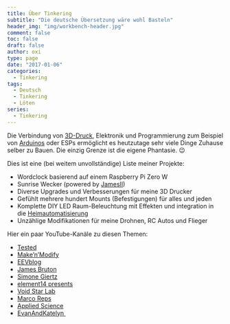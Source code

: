 ```yaml
---
title: Über Tinkering
subtitle: "Die deutsche Übersetzung wäre wohl Basteln"
header_img: "img/workbench-header.jpg"
comment: false
toc: false
draft: false
author: oxi
type: page
date: "2017-01-06"
categories:
  - Tinkering
tags:
  - Deutsch
  - Tinkering
  - Löten
series:
  - Tinkering
---
```

Die Verbindung von [3D-Druck](./3d-printing/), Elektronik und Programmierung zum Beispiel von <a href="https://www.arduino.cc/" target="_blank" rel="noopener">Arduinos</a> oder ESPs ermöglicht es heutzutage sehr viele Dinge Zuhause selber zu Bauen. Die einzig Grenze ist die eigene Phantasie. 😉

Dies ist eine (bei weitem unvollständige) Liste meiner Projekte:

* Wordclock basierend auf einem Raspberry Pi Zero W
* Sunrise Wecker (powered by <a href="https://github.com/oxivanisher/JamesII" target="_blank" rel="noopener">JamesII</a>)
* Diverse Upgrades und Verbesserungen für meine 3D Drucker
* Gefühlt mehrere hundert Mounts (Befestigungen) für alles und jeden
* Komplette DIY LED Raum-Beleuchtung mit Effekten und integration in die [Heimautomatisierung](./home-automation/)
* Unzählige Modifikationen für meine Drohnen, RC Autos und Flieger

Hier ein paar YouTube-Kanäle zu diesen Themen:

* <a href="https://www.youtube.com/user/testedcom" target="_blank" rel="noopener">Tested</a>
* <a href="https://www.youtube.com/channel/UCgeDp07S4tMJbJ6oQP7_Wtw" target="_blank" rel="noopener">Make&#8217;n&#8217;Modify</a>
* <a href="https://www.youtube.com/user/EEVblog" target="_blank" rel="noopener">EEVblog</a>
* <a href="https://www.youtube.com/user/jamesbruton" target="_blank" rel="noopener">James Bruton</a>
* <a href="https://www.youtube.com/channel/UC3KEoMzNz8eYnwBC34RaKCQ" target="_blank" rel="noopener">Simone Giertz</a>
* <a href="https://www.youtube.com/c/element14presents" target="_blank" rel="noopener">element14 presents</a>
* <a href="https://www.youtube.com/channel/UCUW49KGPezggFi0PGyDvcvg" target="_blank" rel="noopener">Void Star Lab</a>
* <a href="https://www.youtube.com/user/reppesis" target="_blank" rel="noopener">Marco Reps</a>
* <a href="https://www.youtube.com/user/bkraz333" target="_blank" rel="noopener">Applied Science</a>
* <a href="https://www.youtube.com/user/EvanAndKatelyn" target="_blank" rel="noopener">EvanAndKatelyn&nbsp;</a>
